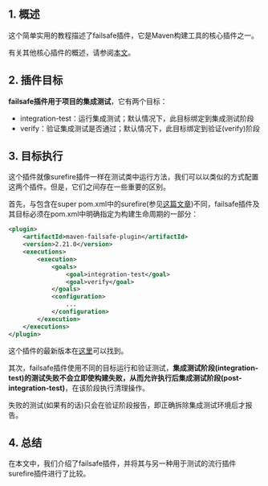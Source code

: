 ## 1. 概述

这个简单实用的教程描述了failsafe插件，它是Maven构建工具的核心插件之一。

有关其他核心插件的概述，请参阅[本文](https://www.baeldung.com/core-maven-plugins)。

## 2. 插件目标

**failsafe插件用于项目的集成测试**，它有两个目标：

-   integration-test：运行集成测试；默认情况下，此目标绑定到集成测试阶段
-   verify：验证集成测试是否通过；默认情况下，此目标绑定到验证(verify)阶段

## 3. 目标执行

这个插件就像surefire插件一样在测试类中运行方法，我们可以以类似的方式配置这两个插件。但是，它们之间存在一些重要的区别。

首先，与包含在super pom.xml中的surefire(参见[这篇文章](https://www.baeldung.com/maven-surefire-plugin))不同，failsafe插件及其目标必须在pom.xml中明确指定为构建生命周期的一部分：

```xml
<plugin>
    <artifactId>maven-failsafe-plugin</artifactId>
    <version>2.21.0</version>
    <executions>
        <execution>
            <goals>
                <goal>integration-test</goal>
                <goal>verify</goal>
            </goals>
            <configuration>
                ...
            </configuration>
        </execution>
    </executions>
</plugin>
```

这个插件的最新版本在[这里](https://search.maven.org/artifact/org.apache.maven.plugins/maven-failsafe-plugin)可以找到。

其次，failsafe插件使用不同的目标运行和验证测试，**集成测试阶段(integration-test)的测试失败不会立即使构建失败，从而允许执行后集成测试阶段(post-integration-test)**，在该阶段执行清理操作。

失败的测试(如果有的话)只会在验证阶段报告，即正确拆除集成测试环境后才报告。

## 4. 总结

在本文中，我们介绍了failsafe插件，并将其与另一种用于测试的流行插件surefire插件进行了比较。